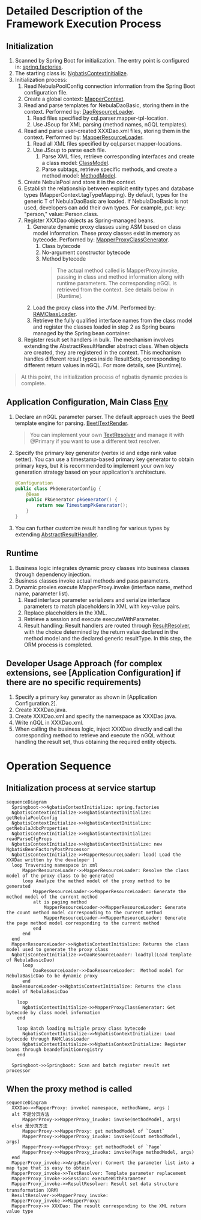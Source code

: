 <!--
Copyright (c) 2022 All project authors and nebula-contrib. All rights reserved.

This source code is licensed under Apache 2.0 License.
-->

# Detailed Description of the Framework Execution Process

## Initialization

1. Scanned by Spring Boot for initialization. The entry point is configured in: [spring.factories](./src/main/resources/META-INF/spring.factories).
2. The starting class is: [NgbatisContextInitialize](src/main/java/org/nebula/contrib/ngbatis/NgbatisContextInitializer.java).
3. Initialization process:
    1. Read NebulaPoolConfig connection information from the Spring Boot configuration file.
    2. Create a global context: [MapperContext](src/main/java/org/nebula/contrib/ngbatis/models/MapperContext.java).
    3. Read and parse templates for NebulaDaoBasic, storing them in the context. Performed by: [DaoResourceLoader](./src/main/java/org/nebula/contrib/ngbatis/io/DaoResourceLoader.java).
        1. Read files specified by cql.parser.mapper-tpl-location.
        2. Use JSoup for XML parsing (method names, nGQL templates).
    4. Read and parse user-created XXXDao.xml files, storing them in the context. Performed by: [MapperResourceLoader](./src/main/java/org/nebula/contrib/ngbatis/io/MapperResourceLoader.java).
        1. Read all XML files specified by cql.parser.mapper-locations.
        2. Use JSoup to parse each file.
            1. Parse XML files, retrieve corresponding interfaces and create a class model: [ClassModel](./src/main/java/org/nebula/contrib/ngbatis/models/ClassModel.java).
            2. Parse subtags, retrieve specific methods, and create a method model: [MethodModel](./src/main/java/org/nebula/contrib/ngbatis/models/MethodModel.java).
    5. Create NebulaPool and store it in the context.
    6. Establish the relationship between explicit entity types and database types (MapperContext.tagTypeMapping). By default, types for the generic T of NebulaDaoBasic are loaded. If NebulaDaoBasic is not used, developers can add their own types. For example, put: key: "person," value: Person.class.
    7. Register XXXDao objects as Spring-managed beans.
        1. Generate dynamic proxy classes using ASM based on class model information. These proxy classes exist in memory as bytecode. Performed by: [MapperProxyClassGenerator](./src/main/java/org/nebula/contrib/ngbatis/proxy/MapperProxyClassGenerator.java).
            1. Class bytecode
            2. No-argument constructor bytecode
            3. Method bytecode
                > The actual method called is MapperProxy.invoke, passing in class and method information along with runtime parameters. The corresponding nGQL is retrieved from the context. See details below in [Runtime].
        2. Load the proxy class into the JVM. Performed by: [RAMClassLoader](src/main/java/org/nebula/contrib/ngbatis/proxy/RamClassLoader.java).
        3. Retrieve the fully qualified interface names from the class model and register the classes loaded in step 2 as Spring beans managed by the Spring bean container.
    8. Register result set handlers in bulk. The mechanism involves extending the AbstractResultHandler abstract class. When objects are created, they are registered in the context. This mechanism handles different result types inside ResultSets, corresponding to different return values in nGQL. For more details, see [Runtime].

> At this point, the initialization process of ngbatis dynamic proxies is complete.

## Application Configuration, Main Class [Env](src/main/java/org/nebula/contrib/ngbatis/Env.java)

1. Declare an nGQL parameter parser. The default approach uses the Beetl template engine for parsing. [BeetlTextRender](./src/main/java/org/nebula/contrib/ngbatis/binding/BeetlTextRender.java).
    > You can implement your own [TextResolver](src/main/java/org/nebula/contrib/ngbatis/TextResolver.java) and manage it with @Primary if you want to use a different text resolver.
2. Specify the primary key generator (vertex id and edge rank value setter). You can use a timestamp-based primary key generator to obtain primary keys, but it is recommended to implement your own key generation strategy based on your application's architecture.

    ```java
    @Configuration
    public class PkGeneratorConfig {
        @Bean
        public PkGenerator pkGenerator() {
            return new TimestampPkGenerator();
        }
    }
    ```

3. You can further customize result handling for various types by extending [AbstractResultHandler](./src/main/java/org/nebula/contrib/ngbatis/handler/AbstractResultHandler.java).

## Runtime

1. Business logic integrates dynamic proxy classes into business classes through dependency injection.
2. Business classes invoke actual methods and pass parameters.
3. Dynamic proxies execute MapperProxy.invoke (interface name, method name, parameter list).
    1. Read interface parameter serializers and serialize interface parameters to match placeholders in XML with key-value pairs.
    2. Replace placeholders in the XML.
    3. Retrieve a session and execute executeWithParameter.
    4. Result handling: Result handlers are routed through [ResultResolver](src/main/java/org/nebula/contrib/ngbatis/ResultResolver.java), with the choice determined by the return value declared in the method model and the declared generic resultType. In this step, the ORM process is completed.

## Developer Usage Approach (for complex extensions, see [Application Configuration] if there are no specific requirements)

1. Specify a primary key generator as shown in [Application Configuration.2].
2. Create XXXDao.java.
3. Create XXXDao.xml and specify the namespace as XXXDao.java.
4. Write nGQL in XXXDao.xml.
5. When calling the business logic, inject XXXDao directly and call the corresponding method to retrieve and execute the nGQL without handling the result set, thus obtaining the required entity objects.

# Operation Sequence

## Initialization process at service startup

```mermaid
sequenceDiagram
  Springboot->>NgbatisContextInitialize: spring.factories
  NgbatisContextInitialize->>NgbatisContextInitialize: getNebulaPoolConfig
  NgbatisContextInitialize->>NgbatisContextInitialize: getNebulaJdbcProperties
  NgbatisContextInitialize->>NgbatisContextInitialize: readParseCfgProps
  NgbatisContextInitialize->>NgbatisContextInitialize: new NgbatisBeanFactoryPostProcessor
  NgbatisContextInitialize->>MapperResourceLoader: load( Load the XXXDao written by the developer )
  loop Traversing namespace in xml
      MapperResourceLoader->>MapperResourceLoader: Resolve the class model of the proxy class to be generated
      loop Analyze the method model of the proxy method to be generated
          MapperResourceLoader->>MapperResourceLoader: Generate the method model of the current method
          alt is paging method
              MapperResourceLoader->>MapperResourceLoader: Generate the count method model corresponding to the current method
              MapperResourceLoader->>MapperResourceLoader: Generate the page method model corresponding to the current method
          end
      end
  end
  MapperResourceLoader->>NgbatisContextInitialize: Returns the class model used to generate the proxy class
  NgbatisContextInitialize->>DaoResourceLoader: loadTpl(Load template of NebulaBasicDao)
      loop 
          DaoResourceLoader->>DaoResourceLoader:  Method model for NebulaBasicDao to be dynamic proxy
      end
  DaoResourceLoader->>NgbatisContextInitialize: Returns the class model of NebulaBasicDao

    loop 
      NgbatisContextInitialize->>MapperProxyClassGenerator: Get bytecode by class model information
    end

    loop Batch loading multiple proxy class bytecode
      NgbatisContextInitialize->>NgbatisContextInitialize: Load bytecode through RAMClassLoader
      NgbatisContextInitialize->>NgbatisContextInitialize: Register beans through beandefinitionregistry
    end

  Springboot->>Springboot: Scan and batch register result set processor
```

## When the proxy method is called

```mermaid
sequenceDiagram
  XXXDao->>MapperProxy: invoke( namespace, methodName, args )
  alt 不是分页方法
      MapperProxy->>MapperProxy_invoke: invoke(methodModel, args)
  else 是分页方法
      MapperProxy->>MapperProxy: get methodModel of `Count`
      MapperProxy->>MapperProxy_invoke: invoke(Count methodModel, args)
      MapperProxy->>MapperProxy: get methodModel of `Page`
      MapperProxy->>MapperProxy_invoke: invoke(Page methodModel, args)
  end
  MapperProxy_invoke->>ArgsResolver: Convert the parameter list into a map type that is easy to obtain
  MapperProxy_invoke->>TextResolver: Template parameter replacement
  MapperProxy_invoke->>Session: executeWithParameter
  MapperProxy_invoke->>ResultResolver: Result set data structure transformation（ORM）
  ResultResolver->>MapperProxy_invoke: 
  MapperProxy_invoke->>MapperProxy: 
  MapperProxy->> XXXDao: The result corresponding to the XML return value type
```
